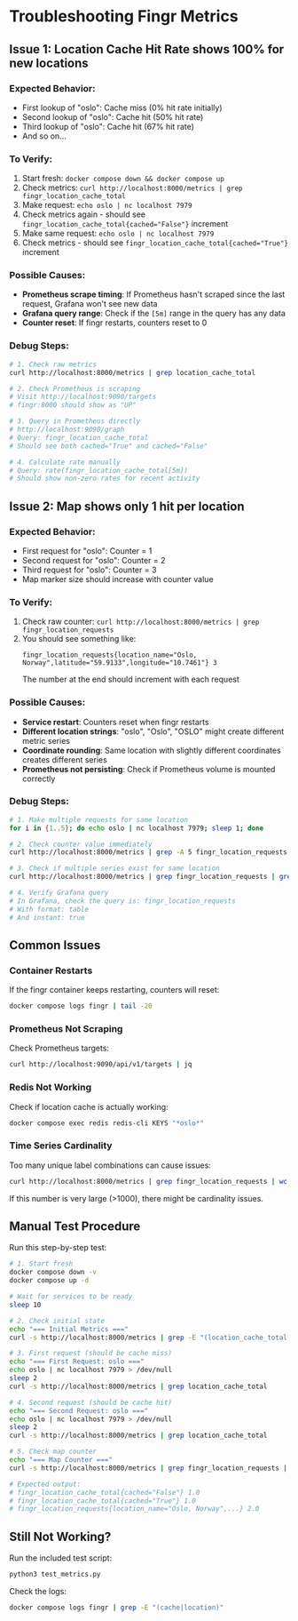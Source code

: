 # Troubleshooting Fingr Metrics

## Issue 1: Location Cache Hit Rate shows 100% for new locations

### Expected Behavior:
- First lookup of "oslo": Cache miss (0% hit rate initially)
- Second lookup of "oslo": Cache hit (50% hit rate) 
- Third lookup of "oslo": Cache hit (67% hit rate)
- And so on...

### To Verify:
1. Start fresh: `docker compose down && docker compose up`
2. Check metrics: `curl http://localhost:8000/metrics | grep fingr_location_cache_total`
3. Make request: `echo oslo | nc localhost 7979`
4. Check metrics again - should see `fingr_location_cache_total{cached="False"}` increment
5. Make same request: `echo oslo | nc localhost 7979` 
6. Check metrics - should see `fingr_location_cache_total{cached="True"}` increment

### Possible Causes:
- **Prometheus scrape timing**: If Prometheus hasn't scraped since the last request, Grafana won't see new data
- **Grafana query range**: Check if the `[5m]` range in the query has any data
- **Counter reset**: If fingr restarts, counters reset to 0

### Debug Steps:
```bash
# 1. Check raw metrics
curl http://localhost:8000/metrics | grep location_cache_total

# 2. Check Prometheus is scraping
# Visit http://localhost:9090/targets
# fingr:8000 should show as "UP"

# 3. Query in Prometheus directly
# http://localhost:9090/graph
# Query: fingr_location_cache_total
# Should see both cached="True" and cached="False"

# 4. Calculate rate manually
# Query: rate(fingr_location_cache_total[5m])
# Should show non-zero rates for recent activity
```

## Issue 2: Map shows only 1 hit per location

### Expected Behavior:
- First request for "oslo": Counter = 1
- Second request for "oslo": Counter = 2
- Third request for "oslo": Counter = 3
- Map marker size should increase with counter value

### To Verify:
1. Check raw counter: `curl http://localhost:8000/metrics | grep fingr_location_requests`
2. You should see something like:
   ```
   fingr_location_requests{location_name="Oslo, Norway",latitude="59.9133",longitude="10.7461"} 3
   ```
   The number at the end should increment with each request

### Possible Causes:
- **Service restart**: Counters reset when fingr restarts
- **Different location strings**: "oslo", "Oslo", "OSLO" might create different metric series
- **Coordinate rounding**: Same location with slightly different coordinates creates different series
- **Prometheus not persisting**: Check if Prometheus volume is mounted correctly

### Debug Steps:
```bash
# 1. Make multiple requests for same location
for i in {1..5}; do echo oslo | nc localhost 7979; sleep 1; done

# 2. Check counter value immediately
curl http://localhost:8000/metrics | grep -A 5 fingr_location_requests | grep Oslo

# 3. Check if multiple series exist for same location
curl http://localhost:8000/metrics | grep fingr_location_requests | grep -i oslo

# 4. Verify Grafana query
# In Grafana, check the query is: fingr_location_requests
# With format: table
# And instant: true
```

## Common Issues

### Container Restarts
If the fingr container keeps restarting, counters will reset:
```bash
docker compose logs fingr | tail -20
```

### Prometheus Not Scraping
Check Prometheus targets:
```bash
curl http://localhost:9090/api/v1/targets | jq
```

### Redis Not Working
Check if location cache is actually working:
```bash
docker compose exec redis redis-cli KEYS "*oslo*"
```

### Time Series Cardinality
Too many unique label combinations can cause issues:
```bash
curl http://localhost:8000/metrics | grep fingr_location_requests | wc -l
```
If this number is very large (>1000), there might be cardinality issues.

## Manual Test Procedure

Run this step-by-step test:

```bash
# 1. Start fresh
docker compose down -v
docker compose up -d

# Wait for services to be ready
sleep 10

# 2. Check initial state
echo "=== Initial Metrics ===" 
curl -s http://localhost:8000/metrics | grep -E "(location_cache_total|location_requests)"

# 3. First request (should be cache miss)
echo "=== First Request: oslo ===" 
echo oslo | nc localhost 7979 > /dev/null
sleep 2
curl -s http://localhost:8000/metrics | grep location_cache_total

# 4. Second request (should be cache hit)
echo "=== Second Request: oslo ===" 
echo oslo | nc localhost 7979 > /dev/null
sleep 2
curl -s http://localhost:8000/metrics | grep location_cache_total

# 5. Check map counter
echo "=== Map Counter ===" 
curl -s http://localhost:8000/metrics | grep fingr_location_requests | grep -i oslo

# Expected output:
# fingr_location_cache_total{cached="False"} 1.0
# fingr_location_cache_total{cached="True"} 1.0
# fingr_location_requests{location_name="Oslo, Norway",...} 2.0
```

## Still Not Working?

Run the included test script:
```bash
python3 test_metrics.py
```

Check the logs:
```bash
docker compose logs fingr | grep -E "(cache|location)"
```
